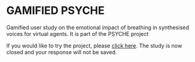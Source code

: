 # GAMIFIED PSYCHE

Gamified user study on the emotional impact of breathing in synthesised voices for virtual agents. It is part of the PSYCHE project

If you would like to try the project, please [click here](https://nicoloddo.github.io/Psyche). The study is now closed and your response will not be saved.
